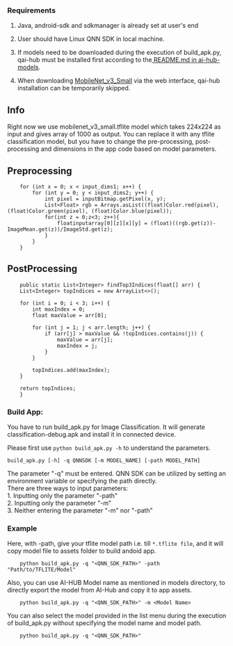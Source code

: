 ### Requirements

1. Java, android-sdk and sdkmanager is already set at user's end
2. User should have Linux QNN SDK in local machine.
3. If models need to be downloaded during the execution of build_apk.py, qai-hub must be installed first according to the[ README.md in ai-hub-models](https://github.com/quic/ai-hub-models/blob/main/README.md).

4. When downloading [MobileNet_v3_Small](https://aihub.qualcomm.com/mobile/models/mobilenet_v3_small) via the web interface, qai-hub installation can be temporarily skipped.



## Info
Right now we use mobilenet_v3_small.tflite model which takes 224x224 as input and gives array of 1000 as output. You can replace it with any tflite classification model, but you have to change the pre-processing, post-processing and dimensions in the app code based on model parameters.


## Preprocessing


```
    for (int x = 0; x < input_dims1; x++) {
        for (int y = 0; y < input_dims2; y++) {
            int pixel = inputBitmap.getPixel(x, y);
            List<Float> rgb = Arrays.asList((float)Color.red(pixel), (float)Color.green(pixel), (float)Color.blue(pixel));
            for(int z = 0;z<3; z++){
                floatinputarray[0][z][x][y] = (float)((rgb.get(z))-ImageMean.get(z))/ImageStd.get(z);
            }
        }
    }
```


## PostProcessing


```
    public static List<Integer> findTop3Indices(float[] arr) {
    List<Integer> topIndices = new ArrayList<>();

    for (int i = 0; i < 3; i++) {
        int maxIndex = 0;
        float maxValue = arr[0];

        for (int j = 1; j < arr.length; j++) {
            if (arr[j] > maxValue && !topIndices.contains(j)) {
                maxValue = arr[j];
                maxIndex = j;
            }
        }

        topIndices.add(maxIndex);
    }

    return topIndices;
    }
```

### Build App:

You have to run build_apk.py for Image Classification. It will generate classification-debug.apk and install it in connected device.

Please first use `python build_apk.py -h` to understand the parameters.


```
build_apk.py [-h] -q QNNSDK [-m MODEL_NAME] [-path MODEL_PATH]
```

The parameter "-q" must be entered. QNN SDK can be utilized by setting an environment variable or specifying the path directly.<br />There are three ways to input parameters:<br />1. Inputting only the parameter "-path"<br />2. Inputting only the parameter "-m"<br />3. Neither entering the parameter "-m" nor "-path"



### Example

Here, with -path, give your tflite model path i.e. till `*.tflite file`, and it will copy model file to assets folder to build andoid app.
```
    python build_apk.py -q "<QNN_SDK_PATH>" -path "Path/to/TFLITE/Model"
```


Also, you can use AI-HUB Model name as mentioned in models directory, to directly export the model from AI-Hub and copy it to app assets.

```
    python build_apk.py -q "<QNN_SDK_PATH>" -m <Model Name>
```

You can also select the model provided in the list menu during the execution of build_apk.py without specifying the model name and model path.

```
    python build_apk.py -q "<QNN_SDK_PATH>" 
```
